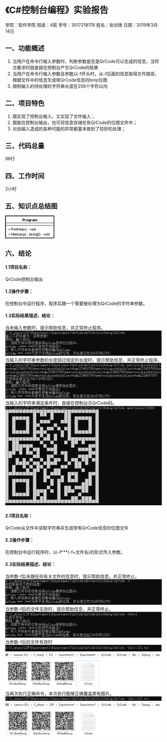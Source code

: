 # 《C#控制台编程》实验报告
学院：软件学院    班级：4班    学号：3017218178    姓名：张剑锋
日期：2019年3月14日
## 一、功能概述   
1) 当用户在命令行输入参数时，判断参数是否是QrCode可以生成的信息，当符合要求时就直接在控制台产生QrCode的结果   
2) 当用户在命令行输入参数且参数以-f开头时，从-f后面的信息取得文件路径，根据文件中的信息生成带QrCode信息的bmp位图   
3) 限制输入的待处理的字符串长度在256个字符以内   
## 二、项目特色   
1) 既实现了控制台输入，又实现了文件输入；   
2) 既能在控制台输出，也可将信息存储在有QrCode的位图文件中；   
3) 对由输入造成的各种可能的异常都基本做到了较好的处理；   
## 三、代码总量   
96行   
## 四、工作时间   
2小时
## 五、知识点总结图   
 ![screen ](pictures/0.png)
## 六、结论
#### 1.1项目名称：
QrCode控制台输出
#### 1.2操作步骤：
在控制台中运行程序，程序后跟一个需要被处理为QrCode的字符串参数。
#### 1.3实际结果描述、结论：
当未输入参数时，提示帮助信息，并正常终止程序。
  ![screen ](pictures/1.png)   
当输入的字符串参数的长度超过规定的长度时，提示帮助信息，并正常终止程序。
  ![screen ](pictures/2.png)   
当输入的字符串满足条件时，直接在控制台示QrCode码。
  ![screen ](pictures/3.png)   
#### 2.1项目名称：
 QrCode从文件中读取字符串并生成带有QrCode信息的位图文件   
#### 2.2操作步骤：
在控制台中运行程序时，以-f***(-f+文件名)的形式传入参数。   
#### 2.3实际结果描述、结论：
 当参数-f后未跟任何有关文件的信息时，提示帮助信息，并正常终止。   
  ![screen ](pictures/4.png)   
当参数-f后的文件无效时，提示帮助信息，并正常终止。   
  ![screen ](pictures/5.png)   
当参数-f后的文件有效时   
  ![screen ](pictures/6.png)   
  ![screen ](pictures/7.png)   
当再次执行正确命令，本次执行能够正确覆盖原有图片。   
  ![screen ](pictures/8.png)   
  ![screen ](pictures/9.png)   

